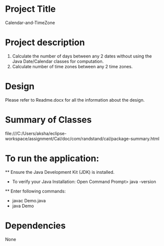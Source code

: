 # Project Title
Calendar-and-TimeZone

# Project description
1. Calculate the number of days between any 2 dates without using the Java Date/Calendar classes for computation.   
2. Calculate number of time zones between any 2 time zones.

# Design
Please refer to Readme.docx for all the information about the design.

# Summary of Classes
file:///C:/Users/aksha/eclipse-workspace/assignment/Cal/doc/com/randstand/cal/package-summary.html

# To run the application:

** Ensure the Java Development Kit (JDK) is installed.
- To verify your Java Installation: Open Command Prompt> java -version

** Enter following commands: 
- javac Demo.java
- java Demo
  
# Dependencies
None

